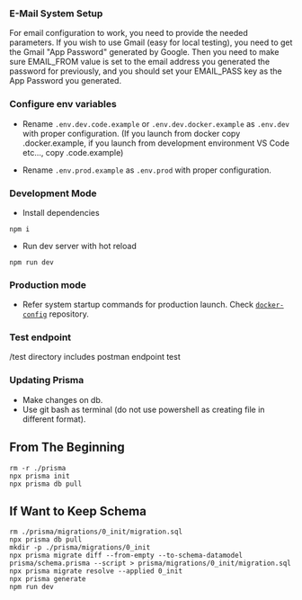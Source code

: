 ### E-Mail System Setup

For email configuration to work, you need to provide the needed parameters. If you wish to use Gmail (easy for local testing), you need to get the Gmail "App Password" generated by Google. Then you need to make sure EMAIL_FROM value is set to the email address you generated the password for previously, and you should set your EMAIL_PASS key as the App Password you generated.

### Configure env variables

-   Rename `.env.dev.code.example` or `.env.dev.docker.example` as `.env.dev` with proper configuration. (If you launch from docker copy .docker.example, if you launch from development environment VS Code etc..., copy .code.example)

-   Rename `.env.prod.example` as `.env.prod` with proper configuration.

### Development Mode

-   Install dependencies

```
npm i
```

-   Run dev server with hot reload

```
npm run dev
```

### Production mode

-   Refer system startup commands for production launch. Check [`docker-config`](https://github.com/staucktion/docker-config) repository.

### Test endpoint

/test directory includes postman endpoint test

### Updating Prisma

-   Make changes on db.
-   Use git bash as terminal (do not use powershell as creating file in different format).

## From The Beginning
```
rm -r ./prisma
npx prisma init
npx prisma db pull
```

## If Want to Keep Schema
```
rm ./prisma/migrations/0_init/migration.sql
npx prisma db pull
mkdir -p ./prisma/migrations/0_init
npx prisma migrate diff --from-empty --to-schema-datamodel prisma/schema.prisma --script > prisma/migrations/0_init/migration.sql
npx prisma migrate resolve --applied 0_init
npx prisma generate
npm run dev
```